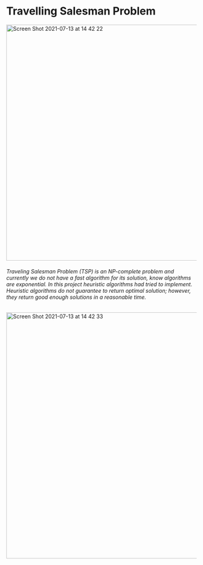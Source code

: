 # Travelling Salesman Problem

<img width="624" alt="Screen Shot 2021-07-13 at 14 42 22" src="https://user-images.githubusercontent.com/31565915/125445981-688d6250-2b21-41e8-b612-6093785884f1.png">

###### Traveling Salesman Problem (TSP) is an NP-complete problem and currently we do not have a fast algorithm for its solution, know algorithms are exponential. In this project heuristic algorithms had tried to implement. Heuristic algorithms do not guarantee to return optimal solution; however, they return good enough solutions in a reasonable time.

<img width="651" alt="Screen Shot 2021-07-13 at 14 42 33" src="https://user-images.githubusercontent.com/31565915/125445989-1886d7d5-0934-45e0-bf6d-519f2680670d.png">


